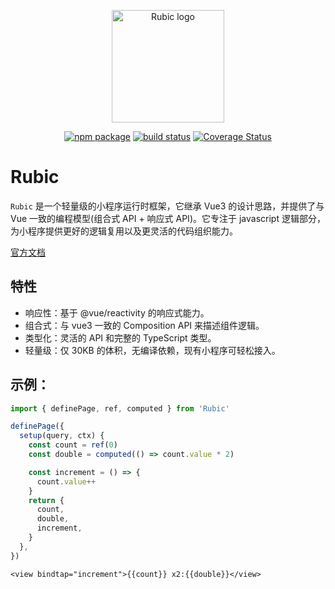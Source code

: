 <p align="center">
  <a href="https://rubic.jaskang.vip" target="_blank" rel="noopener noreferrer">
    <img width="180" src="https://rubic.jaskang.vip/logo.svg" alt="Rubic logo">
  </a>
</p>

<p align="center">
  <a href="https://npmjs.com/package/rubic"><img src="https://img.shields.io/npm/v/rubic.svg" alt="npm package"></a>
  <a href="https://github.com/JasKang/rubic/actions/workflows/ci.yml"><img src="https://github.com/JasKang/rubic/actions/workflows/ci.yml/badge.svg?branch=main" alt="build status"></a>
  <a href='https://coveralls.io/github/JasKang/rubic?branch=main'><img src='https://coveralls.io/repos/github/JasKang/rubic/badge.svg?branch=main' alt='Coverage Status' /></a>
</p>

# Rubic

`Rubic` 是一个轻量级的小程序运行时框架，它继承 Vue3 的设计思路，并提供了与 Vue 一致的编程模型(组合式 API + 响应式 API)。它专注于 javascript 逻辑部分，为小程序提供更好的逻辑复用以及更灵活的代码组织能力。

[官方文档](https://rubic.jaskang.vip)

## 特性

- 响应性：基于 @vue/reactivity 的响应式能力。
- 组合式：与 vue3 一致的 Composition API 来描述组件逻辑。
- 类型化：灵活的 API 和完整的 TypeScript 类型。
- 轻量级：仅 30KB 的体积，无编译依赖，现有小程序可轻松接入。

## 示例：

```ts
import { definePage, ref, computed } from 'Rubic'

definePage({
  setup(query, ctx) {
    const count = ref(0)
    const double = computed(() => count.value * 2)

    const increment = () => {
      count.value++
    }
    return {
      count,
      double,
      increment,
    }
  },
})
```

```vue-html
<view bindtap="increment">{{count}} x2:{{double}}</view>
```
